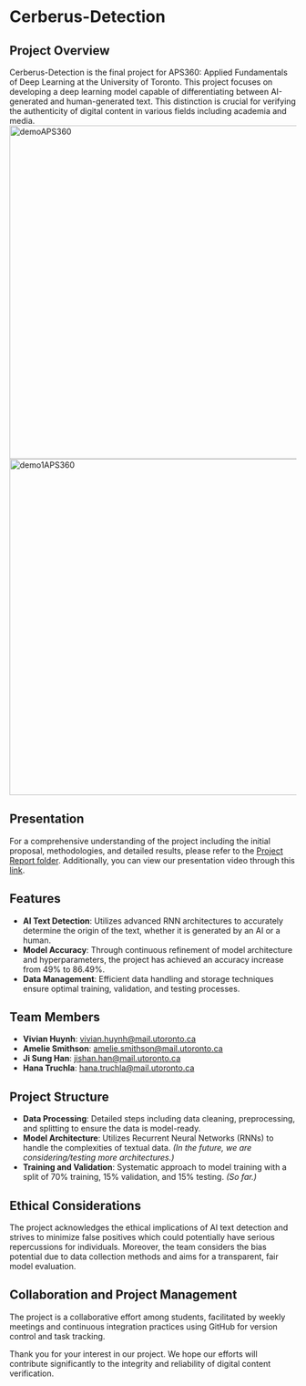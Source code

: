 # Cerberus-Detection

## Project Overview
Cerberus-Detection is the final project for APS360: Applied Fundamentals of Deep Learning at the University of Toronto. This project focuses on developing a deep learning model capable of differentiating between AI-generated and human-generated text. This distinction is crucial for verifying the authenticity of digital content in various fields including academia and media.
<img width="585" alt="demoAPS360" src="https://github.com/user-attachments/assets/5d884f77-24dd-4c75-9e2b-3bfbc973012e">
<img width="590" alt="demo1APS360" src="https://github.com/user-attachments/assets/d9c2c176-e9dd-4c6a-8e33-9dd5060a128c">

## Presentation
For a comprehensive understanding of the project including the initial proposal, methodologies, and detailed results, please refer to the [Project Report folder](https://github.com/ji24077/Cerberus-Detection/tree/main/Project%20Report). Additionally, you can view our presentation video through this [link](https://youtu.be/YXJqIAogvww).

## Features
- **AI Text Detection**: Utilizes advanced RNN architectures to accurately determine the origin of the text, whether it is generated by an AI or a human.
- **Model Accuracy**: Through continuous refinement of model architecture and hyperparameters, the project has achieved an accuracy increase from 49% to 86.49%.
- **Data Management**: Efficient data handling and storage techniques ensure optimal training, validation, and testing processes.

## Team Members
- **Vivian Huynh**: vivian.huynh@mail.utoronto.ca
- **Amelie Smithson**: amelie.smithson@mail.utoronto.ca
- **Ji Sung Han**: jishan.han@mail.utoronto.ca
- **Hana Truchla**: hana.truchla@mail.utoronto.ca

## Project Structure
- **Data Processing**: Detailed steps including data cleaning, preprocessing, and splitting to ensure the data is model-ready.
- **Model Architecture**: Utilizes Recurrent Neural Networks (RNNs) to handle the complexities of textual data. *(In the future, we are considering/testing more architectures.)*
- **Training and Validation**: Systematic approach to model training with a split of 70% training, 15% validation, and 15% testing. *(So far.)*

## Ethical Considerations
The project acknowledges the ethical implications of AI text detection and strives to minimize false positives which could potentially have serious repercussions for individuals. Moreover, the team considers the bias potential due to data collection methods and aims for a transparent, fair model evaluation.

## Collaboration and Project Management
The project is a collaborative effort among students, facilitated by weekly meetings and continuous integration practices using GitHub for version control and task tracking.



Thank you for your interest in our project. We hope our efforts will contribute significantly to the integrity and reliability of digital content verification.
